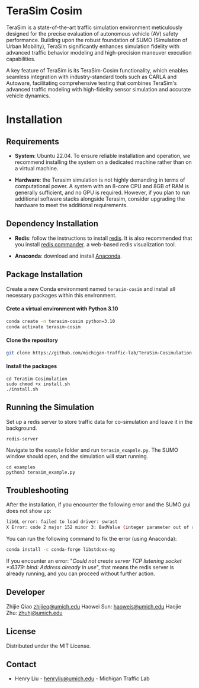 # TeraSim Cosim
TeraSim is a state-of-the-art traffic simulation environment meticulously designed for the precise evaluation of autonomous vehicle (AV) safety performance. Building upon the robust foundation of SUMO (Simulation of Urban Mobility), TeraSim significantly enhances simulation fidelity with advanced traffic behavior modeling and high-precision maneuver execution capabilities.

A key feature of TeraSim is its TeraSim-Cosim functionality, which enables seamless integration with industry-standard tools such as CARLA and Autoware, facilitating comprehensive testing that combines TeraSim's advanced traffic modeling with high-fidelity sensor simulation and accurate vehicle dynamics.


# Installation
## Requirements

- __System__: Ubuntu 22.04. To ensure reliable installation and operation, we recommend installing the system on a dedicated machine rather than on a virtual machine.&nbsp;

- __Hardware__: the Terasim simulation is not highly demanding in terms of computational power. A system with an 8-core CPU and 8GB of RAM is generally sufficient, and no GPU is required. However, if you plan to run additional software stacks alongside Terasim, consider upgrading the hardware to meet the additional requirements.

## Dependency Installation

- __Redis__: follow the instructions to install [redis](https://redis.io/docs/latest/operate/oss_and_stack/install/install-redis/install-redis-on-linux/). It is also recommended that you install [redis commander](https://www.npmjs.com/package/redis-commander/v/0.6.3). a web-based redis visualization tool.


- __Anaconda__: download and install [Anaconda](https://www.anaconda.com/download/success).

## Package Installation
Create a new Conda environment named `terasim-cosim` and install all necessary packages within this environment.


#### Crete a virtual environment with Python 3.10
```bash
conda create -n terasim-cosim python=3.10
conda activate terasim-cosim
```

#### Clone the repository
```bash
git clone https://github.com/michigan-traffic-lab/TeraSim-Cosimulation.git
```

#### Install the packages
```
cd TeraSim-Cosimulation
sudo chmod +x install.sh
./install.sh
```

## Running the Simulation
Set up a redis server to store traffic data for co-simulation and leave it in the background.

```
redis-server
```

Navigate to the `example` folder and run `terasim_exapmle.py`. The SUMO window should open, and the simulation will start running.

```
cd examples
python3 terasim_example.py
```


## Troubleshooting

After the installation, if you encounter the following error and the SUMO gui does not show up:
```bash
libGL error: failed to load driver: swrast
X Error: code 2 major 152 minor 3: BadValue (integer parameter out of range for operation).
```
You can run the following command to fix the error (using Anaconda):
```bash
conda install -c conda-forge libstdcxx-ng
```

If you encounter an error: "_Could not create server TCP listening socket *:6379: bind: Address already in use_", that means the redis server is already running, and you can proceed without further action.

## Developer

Zhijie Qiao zhijieq@umich.edu
Haowei Sun: haoweis@umich.edu
Haojie Zhu: zhuhj@umich.edu

## License

Distributed under the MIT License.

## Contact

- Henry Liu - henryliu@umich.edu - Michigan Traffic Lab


